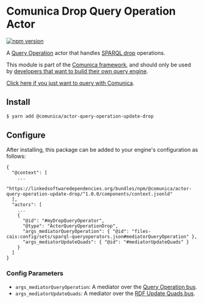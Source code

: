 # Comunica Drop Query Operation Actor

[![npm version](https://badge.fury.io/js/%40comunica%2Factor-query-operation-update-drop.svg)](https://www.npmjs.com/package/@comunica/actor-query-operation-update-drop)

A [Query Operation](https://github.com/comunica/comunica/tree/master/packages/bus-query-operation) actor that
handles [SPARQL drop](https://www.w3.org/TR/sparql11-update/#drop) operations.

This module is part of the [Comunica framework](https://github.com/comunica/comunica),
and should only be used by [developers that want to build their own query engine](https://comunica.dev/docs/modify/).

[Click here if you just want to query with Comunica](https://comunica.dev/docs/query/).

## Install

```bash
$ yarn add @comunica/actor-query-operation-update-drop
```

## Configure

After installing, this package can be added to your engine's configuration as follows:
```text
{
  "@context": [
    ...
    "https://linkedsoftwaredependencies.org/bundles/npm/@comunica/actor-query-operation-update-drop/^1.0.0/components/context.jsonld"  
  ],
  "actors": [
    ...
    {
      "@id": "#myDropQueryOperator",
      "@type": "ActorQueryOperationDrop",
      "args_mediatorQueryOperation": { "@id": "files-cais:config/sets/sparql-queryoperators.json#mediatorQueryOperation" },
      "args_mediatorUpdateQuads": { "@id": "#mediatorUpdateQuads" }
    }
  ]
}
```

### Config Parameters

* `args_mediatorQueryOperation`: A mediator over the [Query Operation bus](https://github.com/comunica/comunica/tree/master/packages/bus-query-operation).
* `args_mediatorUpdateQuads`: A mediator over the [RDF Update Quads bus](https://github.com/comunica/comunica/tree/master/packages/bus-rdf-update-quads).
